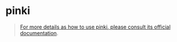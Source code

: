 # pinki

> [For more details as how to use pinki, please consult its official documentation](https://www.npmjs.com/package/@absolunet/pinki).
